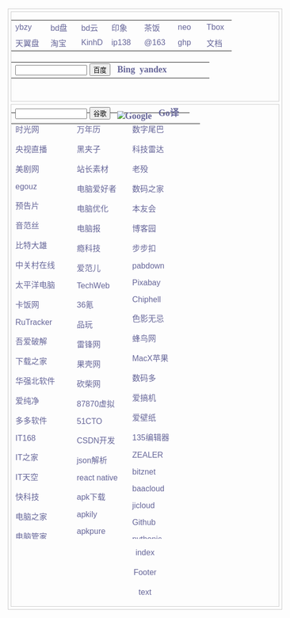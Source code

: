 
<!doctype html>
<html lang="en">
<head>
<meta charset="utf-8">
 
<!-- viewport meta to reset iPhone inital scale -->
<meta name="viewport" content="width=device-width, initial-scale=1.0">
 
<title>ybzy</title>
 
<!-- css3-mediaqueries.js for IE8 or older -->
<!--[if lt IE 9]>
	<script src="http://css3-mediaqueries-js.googlecode.com/svn/trunk/css3-mediaqueries.js"></script>
<![endif]-->
 
<style type="text/css">
 
body {
	font: 1em/150% Arial, Helvetica, sans-serif;
	background-image: url(https://www.cnblogs.com/Skins/coffee/images/bg_body.gif);
}
a {
	color: #669;
	text-decoration: none;
}
a:hover {
	text-decoration: underline;
}
h1 {
	font: bold 36px/100% Arial, Helvetica, sans-serif;
}
 
/************************************************************************************
STRUCTURE
*************************************************************************************/
#pagewrap {
	padding: 5px;
	width: 960px;
	margin: 20px auto;
}
#header {
	height: 180px;
}
#content {
	width: 600px;
	float: left;
}
#sidebar {
	width: 300px;
	float: right;
}
#footer {
	clear: both;
}
 
/************************************************************************************
MEDIA QUERIES
*************************************************************************************/
/* for 980px or less */
@media screen and (max-width: 980px) {
	
	#pagewrap {
		width: 94%;
	}
	#content {
		width: 65%;
	}
	#sidebar {
		width: 30%;
	}
 
}
 
/* for 700px or less */
@media screen and (max-width: 700px) {
 
	#content {
		width: auto;
		float: none;
	}
	#sidebar {
		width: auto;
		float: none;
	}
 
}
 
/* for 480px or less */
@media screen and (max-width: 480px) {
 
	#header {
		height: auto;
	}
	h1 {
		font-size: 24px;
	}
	#sidebar {
		display: none;
	}
 
}
 
/* border & guideline (you can ignore these) */
#content {
	background: #f8f8f8;
}
#sidebar {
	background: #f0efef;
}
#header, #content, #sidebar {
	margin-bottom: 5px;
}
#pagewrap, #header, #content, #sidebar, #footer {
	border: solid 1px #ccc;
}
 
.style16 {font-weight: bold}
</style>
<meta http-equiv="Content-Type" content="text/html; charset=utf-8"></head>
 
<body>
 
<div id="pagewrap">
  <div id="header">
    <table width="363" height="69" border="0" align="center">
          <tr align="left" valign="middle">
            <td><div align="left"><a href="http://ybzy.ys168.com/">ybzy</a></div></td>
            <td height="31"><div class="rest-site-row">
                <div>
                  <div align="left"><span class="rest-site-title style15 style16 style17"> </span> </div>
                </div>
                <div class="sites-group">
                  <div class="sites-list">
                    <div class="each-site">
                      <div align="left"><a href="https://pan.baidu.com">bd盘</a></div>
                    </div>
                  </div>
                </div>
            </div></td>
            <td><div><a href="http://note.baidu.com">bd云</a></div></td>
            <td><div>
                <div align="left"><span class="style17 style15 rest-site-title"><a href="https://app.yinxiang.com/Login.action">印象</a></span> </div>
            </div></td>
            <td><div align="left"><a href="https://guide.qitablog.com/" title=163@>茶饭</a></div></td>
            <td><div align="left"><a href="https://neocities.org/signin" title=163@>neo</a></div></td>
            <td><div align="left"><a href="https://www.tboxn.com" title=Tbox导航-只收录优质在线工具的导航网站>Tbox</a></div></td>
          </tr>
          <tr align="left" valign="middle">
            <td width="55"><div align="left"><a href="https://cloud.189.cn/web/login.html">天翼盘</a></div></td>
            <td width="46" height="31"><div class="rest-site-row">
                <div>
                  <div align="left"><span class="rest-site-title style15 style16 style17"> </span> </div>
                </div>
                <div class="sites-group">
                  <div class="sites-list">
                    <div class="each-site">
                      <div align="left"><a href="https://www.taobao.com">淘宝</a></div>
                    </div>
                  </div>
                </div>
            </div></td>
            <td width="45"><div><a href="https://kinhdown.kinh.cc/?ref=appinn">KinhD</a></div></td>
            <td width="50"><div>
                <div align="left"><span class="style15 rest-site-title"><a href="https://www.ip138.com/">ip138</a></span></div>
            </div></td>
            <td width="52"><div align="left"><a href="https://email.163.com/#from=ntes_product" title=163@>@163</a></div></td>
            <td width="42"><div align="left"><a href="http://googlehelper.net" title=163@>ghp</a></div></td>
            <td width="43"><div align="left"><a href="http://m.wdfxw.net" title=163@>文档</a></div></td>
          </tr>
    </table>
	<form action="http://www.baidu.com/baidu" target="_blank">
		  <table width="390" height="69" border="0" align="center">
            <tr align="left" valign="middle">
              <td width="384"><div align="left"><span style="font-size:18px; font-family:宋体; color:blue; mso-font-kerning:0pt; font-weight: bold;" lang="EN-US" xml:lang="EN-US"><span class="style16"><span style="font-size:18px; font-family:宋体; color:blue; mso-font-kerning:0pt; font-weight: bold;" lang="EN-US" xml:lang="EN-US"><span style="font-size:18px; font-family:宋体; color:blue; mso-font-kerning:0pt; font-weight: bold;" lang="EN-US" xml:lang="EN-US"><span style="font-size:18px; font-family:宋体; color:blue; mso-font-kerning:0pt; font-weight: bold;" lang="EN-US" xml:lang="EN-US"><span style="font-size:18px; font-family:宋体; color:blue; mso-font-kerning:0pt; font-weight: bold;" lang="EN-US" xml:lang="EN-US"><span style="font-size:18px; font-family:宋体; color:blue; mso-font-kerning:0pt; font-weight: bold;" lang="EN-US" xml:lang="EN-US"><span style="font-size:18px; font-family:宋体; color:blue; mso-font-kerning:0pt; font-weight: bold;" lang="EN-US" xml:lang="EN-US"></span></span></span></span></span>
                        <input name="word" size="15" />
                        <span style="font-size:18px; font-family:宋体; color:blue; mso-font-kerning:0pt; font-weight: bold;" lang="EN-US" xml:lang="EN-US"><span style="font-size:18px; font-family:宋体; color:blue; mso-font-kerning:0pt; font-weight: bold;" lang="EN-US" xml:lang="EN-US"><span style="font-size:18px; font-family:宋体; color:blue; mso-font-kerning:0pt; font-weight: bold;" lang="EN-US" xml:lang="EN-US"><span style="font-size:18px; font-family:宋体; color:blue; mso-font-kerning:0pt; font-weight: bold;" lang="EN-US" xml:lang="EN-US"></span></span></span></span></span><span style="font-size:18px; font-family:宋体; color:blue; mso-font-kerning:0pt; font-weight: bold;" lang="EN-US" xml:lang="EN-US">
                        <input name="submit" type="submit" value="百度" />
                        <span style="font-size:18px; font-family:宋体; color:blue; mso-font-kerning:0pt; font-weight: bold;" lang="EN-US" xml:lang="EN-US"><span style="font-size:18px; font-family:宋体; color:blue; mso-font-kerning:0pt; font-weight: bold;" lang="EN-US" xml:lang="EN-US"><span style="font-size:18px; font-family:宋体; color:blue; mso-font-kerning:0pt; font-weight: bold;" lang="EN-US" xml:lang="EN-US"><span style="font-size:18px; font-family:宋体; color:blue; mso-font-kerning:0pt; font-weight: bold;" lang="EN-US" xml:lang="EN-US"><span style="font-size:18px; font-family:宋体; color:blue; mso-font-kerning:0pt; font-weight: bold;" lang="EN-US" xml:lang="EN-US"><span style="font-size:18px; font-family:宋体; color:blue; mso-font-kerning:0pt; font-weight: bold;" lang="EN-US" xml:lang="EN-US"><span style="font-size:18px; font-family:宋体; color:blue; mso-font-kerning:0pt; font-weight: bold;" lang="EN-US" xml:lang="EN-US"><span style="font-size:18px; font-family:宋体; color:blue; mso-font-kerning:0pt; font-weight: bold;" lang="EN-US" xml:lang="EN-US"><span style="font-size:18px; font-family:宋体; color:blue; mso-font-kerning:0pt; font-weight: bold;" lang="EN-US" xml:lang="EN-US"><span style="font-size:18px; font-family:宋体; color:blue; mso-font-kerning:0pt; font-weight: bold;" lang="EN-US" xml:lang="EN-US"><span style="font-size:18px; font-family:宋体; color:blue; mso-font-kerning:0pt; font-weight: bold;" lang="EN-US" xml:lang="EN-US"><span style="font-size:18px; font-family:宋体; color:blue; mso-font-kerning:0pt; font-weight: bold;" lang="EN-US" xml:lang="EN-US"><span style="font-size:18px; font-family:宋体; color:blue; mso-font-kerning:0pt; font-weight: bold;" lang="EN-US" xml:lang="EN-US"><span style="font-size:18px; font-family:宋体; color:blue; mso-font-kerning:0pt; font-weight: bold;" lang="EN-US" xml:lang="EN-US"><span style="font-size:18px; font-family:宋体; color:blue; mso-font-kerning:0pt; font-weight: bold;" lang="EN-US" xml:lang="EN-US"><span style="font-size:18px; font-family:宋体; color:blue; mso-font-kerning:0pt; font-weight: bold;" lang="EN-US" xml:lang="EN-US"><span style="font-size:18px; font-family:宋体; color:blue; mso-font-kerning:0pt; font-weight: bold;" lang="EN-US" xml:lang="EN-US"><span style="font-size:18px; font-family:宋体; color:blue; mso-font-kerning:0pt; font-weight: bold;" lang="EN-US" xml:lang="EN-US"><span style="font-size:18px; font-family:宋体; color:blue; mso-font-kerning:0pt; font-weight: bold;" lang="EN-US" xml:lang="EN-US"><span style="font-size:18px; font-family:宋体; color:blue; mso-font-kerning:0pt; font-weight: bold;" lang="EN-US" xml:lang="EN-US"><span style="font-size:18px; font-family:宋体; color:blue; mso-font-kerning:0pt; font-weight: bold;" lang="EN-US" xml:lang="EN-US"><span style="font-size:18px; font-family:宋体; color:blue; mso-font-kerning:0pt; font-weight: bold;" lang="EN-US" xml:lang="EN-US"><span style="font-size:18px; font-family:宋体; color:blue; mso-font-kerning:0pt; font-weight: bold;" lang="EN-US" xml:lang="EN-US"><span style="font-size:18px; font-family:宋体; color:blue; mso-font-kerning:0pt; font-weight: bold;" lang="EN-US" xml:lang="EN-US"><span style="font-size:18px; font-family:宋体; color:blue; mso-font-kerning:0pt; font-weight: bold;" lang="EN-US" xml:lang="EN-US"><span style="font-size:18px; font-family:宋体; color:blue; mso-font-kerning:0pt; font-weight: bold;" lang="EN-US" xml:lang="EN-US"><span style="font-size:18px; font-family:宋体; color:blue; mso-font-kerning:0pt; font-weight: bold;" lang="EN-US" xml:lang="EN-US"><span style="font-size:18px; font-family:宋体; color:blue; mso-font-kerning:0pt; font-weight: bold;" lang="EN-US" xml:lang="EN-US"><span style="font-size:18px; font-family:宋体; color:blue; mso-font-kerning:0pt; font-weight: bold;" lang="EN-US" xml:lang="EN-US"><span style="font-size:18px; font-family:宋体; color:blue; mso-font-kerning:0pt; font-weight: bold;" lang="EN-US" xml:lang="EN-US"><span style="font-size:18px; font-family:宋体; color:blue; mso-font-kerning:0pt; font-weight: bold;" lang="EN-US" xml:lang="EN-US"><span style="font-size:18px; font-family:宋体; color:blue; mso-font-kerning:0pt; font-weight: bold;" lang="EN-US" xml:lang="EN-US"><span style="font-size:18px; font-family:宋体; color:blue; mso-font-kerning:0pt; font-weight: bold;" lang="EN-US" xml:lang="EN-US"><span style="font-size:18px; font-family:宋体; color:blue; mso-font-kerning:0pt; font-weight: bold;" lang="EN-US" xml:lang="EN-US"><span style="font-size:18px; font-family:宋体; color:blue; mso-font-kerning:0pt; font-weight: bold;" lang="EN-US" xml:lang="EN-US">&nbsp;</span></span></span></span></span></span></span></span></span></span></span></span></span></span></span></span></span></span></span></span></span></span></span></span></span></span></span></span></span></span></span></span></span></span></span> </span><span style="font-size:18px; font-family:宋体; color:blue; mso-font-kerning:0pt; font-weight: bold;" lang="EN-US" xml:lang="EN-US"><span style="font-size:18px; font-family:宋体; color:blue; mso-font-kerning:0pt; font-weight: bold;" lang="EN-US" xml:lang="EN-US"><span style="font-size:18px; font-family:宋体; color:blue; mso-font-kerning:0pt; font-weight: bold;" lang="EN-US" xml:lang="EN-US"><span style="font-size:18px; font-family:宋体; color:blue; mso-font-kerning:0pt; font-weight: bold;" lang="EN-US" xml:lang="EN-US"><span style="font-size:18px; font-family:宋体; color:blue; mso-font-kerning:0pt; font-weight: bold;" lang="EN-US" xml:lang="EN-US"><span style="font-size:18px; font-family:宋体; color:blue; mso-font-kerning:0pt; font-weight: bold;" lang="EN-US" xml:lang="EN-US"><span style="font-size:18px; font-family:宋体; color:blue; mso-font-kerning:0pt; font-weight: bold;" lang="EN-US" xml:lang="EN-US"><span style="font-size:18px; font-family:宋体; color:blue; mso-font-kerning:0pt; font-weight: bold;" lang="EN-US" xml:lang="EN-US"><span style="font-size:18px; font-family:宋体; color:blue; mso-font-kerning:0pt; font-weight: bold;" lang="EN-US" xml:lang="EN-US"><span style="font-size:18px; font-family:宋体; color:blue; mso-font-kerning:0pt; font-weight: bold;" lang="EN-US" xml:lang="EN-US"><span style="font-size:18px; font-family:宋体; color:blue; mso-font-kerning:0pt; font-weight: bold;" lang="EN-US" xml:lang="EN-US"><span style="font-size:18px; font-family:宋体; color:blue; mso-font-kerning:0pt; font-weight: bold;" lang="EN-US" xml:lang="EN-US"><span style="font-size:18px; font-family:宋体; color:blue; mso-font-kerning:0pt; font-weight: bold;" lang="EN-US" xml:lang="EN-US"><span style="font-size:18px; font-family:宋体; color:blue; mso-font-kerning:0pt; font-weight: bold;" lang="EN-US" xml:lang="EN-US"><span style="font-size:18px; font-family:宋体; color:blue; mso-font-kerning:0pt; font-weight: bold;" lang="EN-US" xml:lang="EN-US"><span style="font-size:18px; font-family:宋体; color:blue; mso-font-kerning:0pt; font-weight: bold;" lang="EN-US" xml:lang="EN-US"><span style="font-size:18px; font-family:宋体; color:blue; mso-font-kerning:0pt; font-weight: bold;" lang="EN-US" xml:lang="EN-US"><span style="font-size:18px; font-family:宋体; color:blue; mso-font-kerning:0pt; font-weight: bold;" lang="EN-US" xml:lang="EN-US"><span style="font-size:18px; font-family:宋体; color:blue; mso-font-kerning:0pt; font-weight: bold;" lang="EN-US" xml:lang="EN-US"></span></span></span></span></span></span></span></span></span></span></span></span></span></span></span></span></span></span></span></span></span><span style="font-size:18px; font-family:宋体; color:blue; mso-font-kerning:0pt; font-weight: bold;" lang="EN-US" xml:lang="EN-US"><o:p><span style="font-size:18px; font-family:宋体; color:blue; mso-font-kerning:0pt; font-weight: bold;" lang="EN-US" xml:lang="EN-US"><span class="style16"><span style="font-size:18px; font-family:宋体; color:blue; mso-font-kerning:0pt; font-weight: bold;" lang="EN-US" xml:lang="EN-US"><span style="font-size:18px; font-family:宋体; color:blue; mso-font-kerning:0pt; font-weight: bold;" lang="EN-US" xml:lang="EN-US"><span style="font-size:18px; font-family:宋体; color:blue; mso-font-kerning:0pt; font-weight: bold;" lang="EN-US" xml:lang="EN-US"><span style="font-size:18px; font-family:宋体; color:blue; mso-font-kerning:0pt; font-weight: bold;" lang="EN-US" xml:lang="EN-US"><span style="font-size:18px; font-family:宋体; color:blue; mso-font-kerning:0pt; font-weight: bold;" lang="EN-US" xml:lang="EN-US"><span style="font-size:18px; font-family:宋体; color:blue; mso-font-kerning:0pt; font-weight: bold;" lang="EN-US" xml:lang="EN-US"><span style="font-size:18px; font-family:宋体; color:blue; mso-font-kerning:0pt; font-weight: bold;" lang="EN-US" xml:lang="EN-US"><span style="font-size:18px; font-family:宋体; color:blue; mso-font-kerning:0pt; font-weight: bold;" lang="EN-US" xml:lang="EN-US"><span style="font-size:18px; font-family:宋体; color:blue; mso-font-kerning:0pt; font-weight: bold;" lang="EN-US" xml:lang="EN-US"><span style="font-size:18px; font-family:宋体; color:blue; mso-font-kerning:0pt; font-weight: bold;" lang="EN-US" xml:lang="EN-US"><span style="font-size:18px; font-family:宋体; color:blue; mso-font-kerning:0pt; font-weight: bold;" lang="EN-US" xml:lang="EN-US"><span style="font-size:18px; font-family:宋体; color:blue; mso-font-kerning:0pt; font-weight: bold;" lang="EN-US" xml:lang="EN-US"><a href="https://cn.bing.com/?ensearch=1&amp;FORM=BEHPTB">Bing</a><span style="font-size:18px; font-family:宋体; color:blue; mso-font-kerning:0pt; font-weight: bold;" lang="EN-US" xml:lang="EN-US"><span style="font-size:18px; font-family:宋体; color:blue; mso-font-kerning:0pt; font-weight: bold;" lang="EN-US" xml:lang="EN-US"><span style="font-size:18px; font-family:宋体; color:blue; mso-font-kerning:0pt; font-weight: bold;" lang="EN-US" xml:lang="EN-US"><span style="font-size:18px; font-family:宋体; color:blue; mso-font-kerning:0pt; font-weight: bold;" lang="EN-US" xml:lang="EN-US"><span style="font-size:18px; font-family:宋体; color:blue; mso-font-kerning:0pt; font-weight: bold;" lang="EN-US" xml:lang="EN-US"><span style="font-size:18px; font-family:宋体; color:blue; mso-font-kerning:0pt; font-weight: bold;" lang="EN-US" xml:lang="EN-US"><span style="font-size:18px; font-family:宋体; color:blue; mso-font-kerning:0pt; font-weight: bold;" lang="EN-US" xml:lang="EN-US"><span style="font-size:18px; font-family:宋体; color:blue; mso-font-kerning:0pt; font-weight: bold;" lang="EN-US" xml:lang="EN-US"><span style="font-size:18px; font-family:宋体; color:blue; mso-font-kerning:0pt; font-weight: bold;" lang="EN-US" xml:lang="EN-US"><span style="font-size:18px; font-family:宋体; color:blue; mso-font-kerning:0pt; font-weight: bold;" lang="EN-US" xml:lang="EN-US"><span style="font-size:18px; font-family:宋体; color:blue; mso-font-kerning:0pt; font-weight: bold;" lang="EN-US" xml:lang="EN-US"><span style="font-size:18px; font-family:宋体; color:blue; mso-font-kerning:0pt; font-weight: bold;" lang="EN-US" xml:lang="EN-US"><span style="font-size:18px; font-family:宋体; color:blue; mso-font-kerning:0pt; font-weight: bold;" lang="EN-US" xml:lang="EN-US"><span style="font-size:18px; font-family:宋体; color:blue; mso-font-kerning:0pt; font-weight: bold;" lang="EN-US" xml:lang="EN-US"><span style="font-size:18px; font-family:宋体; color:blue; mso-font-kerning:0pt; font-weight: bold;" lang="EN-US" xml:lang="EN-US"><span style="font-size:18px; font-family:宋体; color:blue; mso-font-kerning:0pt; font-weight: bold;" lang="EN-US" xml:lang="EN-US"><span style="font-size:18px; font-family:宋体; color:blue; mso-font-kerning:0pt; font-weight: bold;" lang="EN-US" xml:lang="EN-US"><span style="font-size:18px; font-family:宋体; color:blue; mso-font-kerning:0pt; font-weight: bold;" lang="EN-US" xml:lang="EN-US"><span style="font-size:18px; font-family:宋体; color:blue; mso-font-kerning:0pt; font-weight: bold;" lang="EN-US" xml:lang="EN-US"><span style="font-size:18px; font-family:宋体; color:blue; mso-font-kerning:0pt; font-weight: bold;" lang="EN-US" xml:lang="EN-US"><span style="font-size:18px; font-family:宋体; color:blue; mso-font-kerning:0pt; font-weight: bold;" lang="EN-US" xml:lang="EN-US"><span style="font-size:18px; font-family:宋体; color:blue; mso-font-kerning:0pt; font-weight: bold;" lang="EN-US" xml:lang="EN-US"><span style="font-size:18px; font-family:宋体; color:blue; mso-font-kerning:0pt; font-weight: bold;" lang="EN-US" xml:lang="EN-US"><span style="font-size:18px; font-family:宋体; color:blue; mso-font-kerning:0pt; font-weight: bold;" lang="EN-US" xml:lang="EN-US"><span style="font-size:18px; font-family:宋体; color:blue; mso-font-kerning:0pt; font-weight: bold;" lang="EN-US" xml:lang="EN-US"><span style="font-size:18px; font-family:宋体; color:blue; mso-font-kerning:0pt; font-weight: bold;" lang="EN-US" xml:lang="EN-US"><span style="font-size:18px; font-family:宋体; color:blue; mso-font-kerning:0pt; font-weight: bold;" lang="EN-US" xml:lang="EN-US"><span style="font-size:18px; font-family:宋体; color:blue; mso-font-kerning:0pt; font-weight: bold;" lang="EN-US" xml:lang="EN-US"><span style="font-size:18px; font-family:宋体; color:blue; mso-font-kerning:0pt; font-weight: bold;" lang="EN-US" xml:lang="EN-US"><span style="font-size:18px; font-family:宋体; color:blue; mso-font-kerning:0pt; font-weight: bold;" lang="EN-US" xml:lang="EN-US"><span style="font-size:18px; font-family:宋体; color:blue; mso-font-kerning:0pt; font-weight: bold;" lang="EN-US" xml:lang="EN-US"><span style="font-size:18px; font-family:宋体; color:blue; mso-font-kerning:0pt; font-weight: bold;" lang="EN-US" xml:lang="EN-US"><span style="font-size:18px; font-family:宋体; color:blue; mso-font-kerning:0pt; font-weight: bold;" lang="EN-US" xml:lang="EN-US"><span style="font-size:18px; font-family:宋体; color:blue; mso-font-kerning:0pt; font-weight: bold;" lang="EN-US" xml:lang="EN-US"><span style="font-size:18px; font-family:宋体; color:blue; mso-font-kerning:0pt; font-weight: bold;" lang="EN-US" xml:lang="EN-US">&nbsp;</span></span></span></span></span></span></span></span></span></span></span></span></span></span>&nbsp;<span style="font-size:18px; font-family:宋体; color:blue; mso-font-kerning:0pt; font-weight: bold;" lang="EN-US" xml:lang="EN-US"><span style="font-size:18px; font-family:宋体; color:blue; mso-font-kerning:0pt; font-weight: bold;" lang="EN-US" xml:lang="EN-US"><span style="font-size:18px; font-family:宋体; color:blue; mso-font-kerning:0pt; font-weight: bold;" lang="EN-US" xml:lang="EN-US"><span style="font-size:18px; font-family:宋体; color:blue; mso-font-kerning:0pt; font-weight: bold;" lang="EN-US" xml:lang="EN-US"><span style="font-size:18px; font-family:宋体; color:blue; mso-font-kerning:0pt; font-weight: bold;" lang="EN-US" xml:lang="EN-US"><span style="font-size:18px; font-family:宋体; color:blue; mso-font-kerning:0pt; font-weight: bold;" lang="EN-US" xml:lang="EN-US"><a href="https://yandex.com">yandex</a></span></span></span></span></span></span></span></span></span></span></span></span></span></span></span></span></span></span></span></span></span></span></span></span></span></span></span></span></span></span></span></span></span></span></span></span></span></span></span></span></span></o:p></span></div></td>
            </tr>
          </table>
    </form>
<form method="get" action="http://www.google.com/custom" target="_top"><div align="center">
  <table width="390" align="center">
          <tr>
            <td width="365" height="32" align="left" valign="top" nowrap="nowrap"> <a href="http://www.google.com/"> </a> <span style="font-size:18px; font-family:宋体; color:blue; mso-font-kerning:0pt; font-weight: bold;" lang="EN-US" xml:lang="EN-US"><span class="style16"><span style="font-size:18px; font-family:宋体; color:blue; mso-font-kerning:0pt; font-weight: bold;" lang="EN-US" xml:lang="EN-US"><span style="font-size:18px; font-family:宋体; color:blue; mso-font-kerning:0pt; font-weight: bold;" lang="EN-US" xml:lang="EN-US"><span style="font-size:18px; font-family:宋体; color:blue; mso-font-kerning:0pt; font-weight: bold;" lang="EN-US" xml:lang="EN-US"><span style="font-size:18px; font-family:宋体; color:blue; mso-font-kerning:0pt; font-weight: bold;" lang="EN-US" xml:lang="EN-US"><span style="font-size:18px; font-family:宋体; color:blue; mso-font-kerning:0pt; font-weight: bold;" lang="EN-US" xml:lang="EN-US"></span></span></span></span></span></span></span>
                <input type="text" name="q" size="15" maxlength="255" value="" />
                <input type="submit" name="sa" value="谷歌" />
            <span style="font-size:18px; font-family:宋体; color:blue; mso-font-kerning:0pt; font-weight: bold;" lang="EN-US" xml:lang="EN-US"><span style="font-size:18px; font-family:宋体; color:blue; mso-font-kerning:0pt; font-weight: bold;" lang="EN-US" xml:lang="EN-US"><span class="style16"><span style="font-size:18px; font-family:宋体; color:blue; mso-font-kerning:0pt; font-weight: bold;" lang="EN-US" xml:lang="EN-US"><span style="font-size:18px; font-family:宋体; color:blue; mso-font-kerning:0pt; font-weight: bold;" lang="EN-US" xml:lang="EN-US"><span style="font-size:18px; font-family:宋体; color:blue; mso-font-kerning:0pt; font-weight: bold;" lang="EN-US" xml:lang="EN-US"><span style="font-size:18px; font-family:宋体; color:blue; mso-font-kerning:0pt; font-weight: bold;" lang="EN-US" xml:lang="EN-US"><span style="font-size:18px; font-family:宋体; color:blue; mso-font-kerning:0pt; font-weight: bold;" lang="EN-US" xml:lang="EN-US"><span style="font-size:18px; font-family:宋体; color:blue; mso-font-kerning:0pt; font-weight: bold;" lang="EN-US" xml:lang="EN-US"><span style="font-size:18px; font-family:宋体; color:blue; mso-font-kerning:0pt; font-weight: bold;" lang="EN-US" xml:lang="EN-US"><span style="font-size:18px; font-family:宋体; color:blue; mso-font-kerning:0pt; font-weight: bold;" lang="EN-US" xml:lang="EN-US"><span style="font-size:18px; font-family:宋体; color:blue; mso-font-kerning:0pt; font-weight: bold;" lang="EN-US" xml:lang="EN-US"><span style="font-size:18px; font-family:宋体; color:blue; mso-font-kerning:0pt; font-weight: bold;" lang="EN-US" xml:lang="EN-US"><span style="font-size:18px; font-family:宋体; color:blue; mso-font-kerning:0pt; font-weight: bold;" lang="EN-US" xml:lang="EN-US"><span style="font-size:18px; font-family:宋体; color:blue; mso-font-kerning:0pt; font-weight: bold;" lang="EN-US" xml:lang="EN-US"><span style="font-size:18px; font-family:宋体; color:blue; mso-font-kerning:0pt; font-weight: bold;" lang="EN-US" xml:lang="EN-US"><span style="font-size:18px; font-family:宋体; color:blue; mso-font-kerning:0pt; font-weight: bold;" lang="EN-US" xml:lang="EN-US"><span style="font-size:18px; font-family:宋体; color:blue; mso-font-kerning:0pt; font-weight: bold;" lang="EN-US" xml:lang="EN-US"><span style="font-size:18px; font-family:宋体; color:blue; mso-font-kerning:0pt; font-weight: bold;" lang="EN-US" xml:lang="EN-US"><span style="font-size:18px; font-family:宋体; color:blue; mso-font-kerning:0pt; font-weight: bold;" lang="EN-US" xml:lang="EN-US"><span style="font-size:18px; font-family:宋体; color:blue; mso-font-kerning:0pt; font-weight: bold;" lang="EN-US" xml:lang="EN-US"><span style="font-size:18px; font-family:宋体; color:blue; mso-font-kerning:0pt; font-weight: bold;" lang="EN-US" xml:lang="EN-US"><span style="font-size:18px; font-family:宋体; color:blue; mso-font-kerning:0pt; font-weight: bold;" lang="EN-US" xml:lang="EN-US"><span style="font-size:18px; font-family:宋体; color:blue; mso-font-kerning:0pt; font-weight: bold;" lang="EN-US" xml:lang="EN-US"><span style="font-size:18px; font-family:宋体; color:blue; mso-font-kerning:0pt; font-weight: bold;" lang="EN-US" xml:lang="EN-US"><span style="font-size:18px; font-family:宋体; color:blue; mso-font-kerning:0pt; font-weight: bold;" lang="EN-US" xml:lang="EN-US"><span style="font-size:18px; font-family:宋体; color:blue; mso-font-kerning:0pt; font-weight: bold;" lang="EN-US" xml:lang="EN-US"><span style="font-size:18px; font-family:宋体; color:blue; mso-font-kerning:0pt; font-weight: bold;" lang="EN-US" xml:lang="EN-US"><span style="font-size:18px; font-family:宋体; color:blue; mso-font-kerning:0pt; font-weight: bold;" lang="EN-US" xml:lang="EN-US"><span style="font-size:18px; font-family:宋体; color:blue; mso-font-kerning:0pt; font-weight: bold;" lang="EN-US" xml:lang="EN-US"><span style="font-size:18px; font-family:宋体; color:blue; mso-font-kerning:0pt; font-weight: bold;" lang="EN-US" xml:lang="EN-US"><span style="font-size:18px; font-family:宋体; color:blue; mso-font-kerning:0pt; font-weight: bold;" lang="EN-US" xml:lang="EN-US"><span style="font-size:18px; font-family:宋体; color:blue; mso-font-kerning:0pt; font-weight: bold;" lang="EN-US" xml:lang="EN-US"><span style="font-size:18px; font-family:宋体; color:blue; mso-font-kerning:0pt; font-weight: bold;" lang="EN-US" xml:lang="EN-US"><span style="font-size:18px; font-family:宋体; color:blue; mso-font-kerning:0pt; font-weight: bold;" lang="EN-US" xml:lang="EN-US"><span style="font-size:18px; font-family:宋体; color:blue; mso-font-kerning:0pt; font-weight: bold;" lang="EN-US" xml:lang="EN-US">&nbsp;</span></span></span></span></span></span></span></span></span></span></span></span></span></span></span></span></span></span></span></span></span></span></span></span></span></span></span></span></span></span></span></span></span></span></span></span>            <span style="font-size:18px; font-family:宋体; color:blue; mso-font-kerning:0pt; font-weight: bold;" lang="EN-US" xml:lang="EN-US"><span class="style16"><span style="font-size:18px; font-family:宋体; color:blue; mso-font-kerning:0pt; font-weight: bold;" lang="EN-US" xml:lang="EN-US"><span style="font-size:18px; font-family:宋体; color:blue; mso-font-kerning:0pt; font-weight: bold;" lang="EN-US" xml:lang="EN-US"><span style="font-size:18px; font-family:宋体; color:blue; mso-font-kerning:0pt; font-weight: bold;" lang="EN-US" xml:lang="EN-US"><span style="font-size:18px; font-family:宋体; color:blue; mso-font-kerning:0pt; font-weight: bold;" lang="EN-US" xml:lang="EN-US"><span style="font-size:18px; font-family:宋体; color:blue; mso-font-kerning:0pt; font-weight: bold;" lang="EN-US" xml:lang="EN-US"><span style="font-size:18px; font-family:宋体; color:blue; mso-font-kerning:0pt; font-weight: bold;" lang="EN-US" xml:lang="EN-US"><span style="font-size:18px; font-family:宋体; color:blue; mso-font-kerning:0pt; font-weight: bold;" lang="EN-US" xml:lang="EN-US"><span style="font-size:18px; font-family:宋体; color:blue; mso-font-kerning:0pt; font-weight: bold;" lang="EN-US" xml:lang="EN-US"><span style="font-size:18px; font-family:宋体; color:blue; mso-font-kerning:0pt; font-weight: bold;" lang="EN-US" xml:lang="EN-US"><span style="font-size:18px; font-family:宋体; color:blue; mso-font-kerning:0pt; font-weight: bold;" lang="EN-US" xml:lang="EN-US"><span style="font-size:18px; font-family:宋体; color:blue; mso-font-kerning:0pt; font-weight: bold;" lang="EN-US" xml:lang="EN-US"><span style="font-size:18px; font-family:宋体; color:blue; mso-font-kerning:0pt; font-weight: bold;" lang="EN-US" xml:lang="EN-US"><span style="font-size:18px; font-family:宋体; color:blue; mso-font-kerning:0pt; font-weight: bold;" lang="EN-US" xml:lang="EN-US"><span style="font-size:18px; font-family:宋体; color:blue; mso-font-kerning:0pt; font-weight: bold;" lang="EN-US" xml:lang="EN-US"><span style="font-size:18px; font-family:宋体; color:blue; mso-font-kerning:0pt; font-weight: bold;" lang="EN-US" xml:lang="EN-US"><span style="font-size:18px; font-family:宋体; color:blue; mso-font-kerning:0pt; font-weight: bold;" lang="EN-US" xml:lang="EN-US"><span style="font-size:18px; font-family:宋体; color:blue; mso-font-kerning:0pt; font-weight: bold;" lang="EN-US" xml:lang="EN-US"><span style="font-size:18px; font-family:宋体; color:blue; mso-font-kerning:0pt; font-weight: bold;" lang="EN-US" xml:lang="EN-US"><span style="font-size:18px; font-family:宋体; color:blue; mso-font-kerning:0pt; font-weight: bold;" lang="EN-US" xml:lang="EN-US"></span></span></span></span></span></span></span></span></span></span></span></span></span></span></span></span></span></span></span></span></span> <span style="font-size:18px; font-family:宋体; color:blue; mso-font-kerning:0pt; font-weight: bold;" lang="EN-US" xml:lang="EN-US"><span class="style16"><span style="font-size:18px; font-family:宋体; color:blue; mso-font-kerning:0pt; font-weight: bold;" lang="EN-US" xml:lang="EN-US"><span style="font-size:18px; font-family:宋体; color:blue; mso-font-kerning:0pt; font-weight: bold;" lang="EN-US" xml:lang="EN-US"><span style="font-size:18px; font-family:宋体; color:blue; mso-font-kerning:0pt; font-weight: bold;" lang="EN-US" xml:lang="EN-US"><span style="font-size:18px; font-family:宋体; color:blue; mso-font-kerning:0pt; font-weight: bold;" lang="EN-US" xml:lang="EN-US"><span style="font-size:18px; font-family:宋体; color:blue; mso-font-kerning:0pt; font-weight: bold;" lang="EN-US" xml:lang="EN-US"><span style="font-size:18px; font-family:宋体; color:blue; mso-font-kerning:0pt; font-weight: bold;" lang="EN-US" xml:lang="EN-US"></span></span></span></span></span></span></span></span> <span style="font-size:18px; font-family:宋体; color:blue; mso-font-kerning:0pt; font-weight: bold;" lang="EN-US" xml:lang="EN-US"><span class="style16"><span style="font-size:18px; font-family:宋体; color:blue; mso-font-kerning:0pt; font-weight: bold;" lang="EN-US" xml:lang="EN-US"><span style="font-size:18px; font-family:宋体; color:blue; mso-font-kerning:0pt; font-weight: bold;" lang="EN-US" xml:lang="EN-US"><span style="font-size:18px; font-family:宋体; color:blue; mso-font-kerning:0pt; font-weight: bold;" lang="EN-US" xml:lang="EN-US"><span style="font-size:18px; font-family:宋体; color:blue; mso-font-kerning:0pt; font-weight: bold;" lang="EN-US" xml:lang="EN-US"><span style="font-size:18px; font-family:宋体; color:blue; mso-font-kerning:0pt; font-weight: bold;" lang="EN-US" xml:lang="EN-US"><a href="http://www.google.com/"><img src="http://www.google.com/logos/Logo_25wht.gif" border="0" alt="Google" align="middle" /></a></span></span></span></span></span></span></span> <span style="font-size:18px; font-family:宋体; color:blue; mso-font-kerning:0pt; font-weight: bold;" lang="EN-US" xml:lang="EN-US"><span style="font-size:18px; font-family:宋体; color:blue; mso-font-kerning:0pt; font-weight: bold;" lang="EN-US" xml:lang="EN-US"><span class="style16"><span style="font-size:18px; font-family:宋体; color:blue; mso-font-kerning:0pt; font-weight: bold;" lang="EN-US" xml:lang="EN-US"><span style="font-size:18px; font-family:宋体; color:blue; mso-font-kerning:0pt; font-weight: bold;" lang="EN-US" xml:lang="EN-US"><span style="font-size:18px; font-family:宋体; color:blue; mso-font-kerning:0pt; font-weight: bold;" lang="EN-US" xml:lang="EN-US"><span style="font-size:18px; font-family:宋体; color:blue; mso-font-kerning:0pt; font-weight: bold;" lang="EN-US" xml:lang="EN-US"><span style="font-size:18px; font-family:宋体; color:blue; mso-font-kerning:0pt; font-weight: bold;" lang="EN-US" xml:lang="EN-US"><span style="font-size:18px; font-family:宋体; color:blue; mso-font-kerning:0pt; font-weight: bold;" lang="EN-US" xml:lang="EN-US"><span style="font-size:18px; font-family:宋体; color:blue; mso-font-kerning:0pt; font-weight: bold;" lang="EN-US" xml:lang="EN-US"><span style="font-size:18px; font-family:宋体; color:blue; mso-font-kerning:0pt; font-weight: bold;" lang="EN-US" xml:lang="EN-US"><span style="font-size:18px; font-family:宋体; color:blue; mso-font-kerning:0pt; font-weight: bold;" lang="EN-US" xml:lang="EN-US"><span style="font-size:18px; font-family:宋体; color:blue; mso-font-kerning:0pt; font-weight: bold;" lang="EN-US" xml:lang="EN-US"><span style="font-size:18px; font-family:宋体; color:blue; mso-font-kerning:0pt; font-weight: bold;" lang="EN-US" xml:lang="EN-US"><span style="font-size:18px; font-family:宋体; color:blue; mso-font-kerning:0pt; font-weight: bold;" lang="EN-US" xml:lang="EN-US"><span style="font-size:18px; font-family:宋体; color:blue; mso-font-kerning:0pt; font-weight: bold;" lang="EN-US" xml:lang="EN-US"><span style="font-size:18px; font-family:宋体; color:blue; mso-font-kerning:0pt; font-weight: bold;" lang="EN-US" xml:lang="EN-US"><span style="font-size:18px; font-family:宋体; color:blue; mso-font-kerning:0pt; font-weight: bold;" lang="EN-US" xml:lang="EN-US"><span style="font-size:18px; font-family:宋体; color:blue; mso-font-kerning:0pt; font-weight: bold;" lang="EN-US" xml:lang="EN-US"><span style="font-size:18px; font-family:宋体; color:blue; mso-font-kerning:0pt; font-weight: bold;" lang="EN-US" xml:lang="EN-US"><span style="font-size:18px; font-family:宋体; color:blue; mso-font-kerning:0pt; font-weight: bold;" lang="EN-US" xml:lang="EN-US"><span style="font-size:18px; font-family:宋体; color:blue; mso-font-kerning:0pt; font-weight: bold;" lang="EN-US" xml:lang="EN-US"><span style="font-size:18px; font-family:宋体; color:blue; mso-font-kerning:0pt; font-weight: bold;" lang="EN-US" xml:lang="EN-US"><span style="font-size:18px; font-family:宋体; color:blue; mso-font-kerning:0pt; font-weight: bold;" lang="EN-US" xml:lang="EN-US"><span style="font-size:18px; font-family:宋体; color:blue; mso-font-kerning:0pt; font-weight: bold;" lang="EN-US" xml:lang="EN-US"><span style="font-size:18px; font-family:宋体; color:blue; mso-font-kerning:0pt; font-weight: bold;" lang="EN-US" xml:lang="EN-US"><span style="font-size:18px; font-family:宋体; color:blue; mso-font-kerning:0pt; font-weight: bold;" lang="EN-US" xml:lang="EN-US"><span style="font-size:18px; font-family:宋体; color:blue; mso-font-kerning:0pt; font-weight: bold;" lang="EN-US" xml:lang="EN-US"><span style="font-size:18px; font-family:宋体; color:blue; mso-font-kerning:0pt; font-weight: bold;" lang="EN-US" xml:lang="EN-US"><span style="font-size:18px; font-family:宋体; color:blue; mso-font-kerning:0pt; font-weight: bold;" lang="EN-US" xml:lang="EN-US"><span style="font-size:18px; font-family:宋体; color:blue; mso-font-kerning:0pt; font-weight: bold;" lang="EN-US" xml:lang="EN-US"><span style="font-size:18px; font-family:宋体; color:blue; mso-font-kerning:0pt; font-weight: bold;" lang="EN-US" xml:lang="EN-US"><span style="font-size:18px; font-family:宋体; color:blue; mso-font-kerning:0pt; font-weight: bold;" lang="EN-US" xml:lang="EN-US"><span style="font-size:18px; font-family:宋体; color:blue; mso-font-kerning:0pt; font-weight: bold;" lang="EN-US" xml:lang="EN-US"><span style="font-size:18px; font-family:宋体; color:blue; mso-font-kerning:0pt; font-weight: bold;" lang="EN-US" xml:lang="EN-US"><span style="font-size:18px; font-family:宋体; color:blue; mso-font-kerning:0pt; font-weight: bold;" lang="EN-US" xml:lang="EN-US"><span style="font-size:18px; font-family:宋体; color:blue; mso-font-kerning:0pt; font-weight: bold;" lang="EN-US" xml:lang="EN-US"><span style="font-size:18px; font-family:宋体; color:blue; mso-font-kerning:0pt; font-weight: bold;" lang="EN-US" xml:lang="EN-US"><span style="font-size:18px; font-family:宋体; color:blue; mso-font-kerning:0pt; font-weight: bold;" lang="EN-US" xml:lang="EN-US"><span style="font-size:18px; font-family:宋体; color:blue; mso-font-kerning:0pt; font-weight: bold;" lang="EN-US" xml:lang="EN-US"><span style="font-size:18px; font-family:宋体; color:blue; mso-font-kerning:0pt; font-weight: bold;" lang="EN-US" xml:lang="EN-US"><span style="font-size:18px; font-family:宋体; color:blue; mso-font-kerning:0pt; font-weight: bold;" lang="EN-US" xml:lang="EN-US"><span style="font-size:18px; font-family:宋体; color:blue; mso-font-kerning:0pt; font-weight: bold;" lang="EN-US" xml:lang="EN-US"><span style="font-size:18px; font-family:宋体; color:blue; mso-font-kerning:0pt; font-weight: bold;" lang="EN-US" xml:lang="EN-US"><span style="font-size:18px; font-family:宋体; color:blue; mso-font-kerning:0pt; font-weight: bold;" lang="EN-US" xml:lang="EN-US"><span style="font-size:18px; font-family:宋体; color:blue; mso-font-kerning:0pt; font-weight: bold;" lang="EN-US" xml:lang="EN-US"><span style="font-size:18px; font-family:宋体; color:blue; mso-font-kerning:0pt; font-weight: bold;" lang="EN-US" xml:lang="EN-US"><span style="font-size:18px; font-family:宋体; color:blue; mso-font-kerning:0pt; font-weight: bold;" lang="EN-US" xml:lang="EN-US"><span style="font-size:18px; font-family:宋体; color:blue; mso-font-kerning:0pt; font-weight: bold;" lang="EN-US" xml:lang="EN-US"><span style="font-size:18px; font-family:宋体; color:blue; mso-font-kerning:0pt; font-weight: bold;" lang="EN-US" xml:lang="EN-US">&nbsp;</span></span></span></span></span></span></span></span></span></span></span></span></span></span>&nbsp;<span style="font-size:18px; font-family:宋体; color:blue; mso-font-kerning:0pt; font-weight: bold;" lang="EN-US" xml:lang="EN-US"><span style="font-size:18px; font-family:宋体; color:blue; mso-font-kerning:0pt; font-weight: bold;" lang="EN-US" xml:lang="EN-US"><span style="font-size:18px; font-family:宋体; color:blue; mso-font-kerning:0pt; font-weight: bold;" lang="EN-US" xml:lang="EN-US"><span style="font-size:18px; font-family:宋体; color:blue; mso-font-kerning:0pt; font-weight: bold;" lang="EN-US" xml:lang="EN-US"><span style="font-size:18px; font-family:宋体; color:blue; mso-font-kerning:0pt; font-weight: bold;" lang="EN-US" xml:lang="EN-US"><span style="font-size:18px; font-family:宋体; color:blue; mso-font-kerning:0pt; font-weight: bold;" lang="EN-US" xml:lang="EN-US"><span style="font-size:18px; font-family:宋体; color:blue; mso-font-kerning:0pt; font-weight: bold;" lang="EN-US" xml:lang="EN-US"><span style="font-size:18px; font-family:宋体; color:blue; mso-font-kerning:0pt; font-weight: bold;" lang="EN-US" xml:lang="EN-US"><span style="font-size:18px; font-family:宋体; color:blue; mso-font-kerning:0pt; font-weight: bold;" lang="EN-US" xml:lang="EN-US"><span style="font-size:18px; font-family:宋体; color:blue; mso-font-kerning:0pt; font-weight: bold;" lang="EN-US" xml:lang="EN-US"><span style="font-size:18px; font-family:宋体; color:blue; mso-font-kerning:0pt; font-weight: bold;" lang="EN-US" xml:lang="EN-US"><span style="font-size:18px; font-family:宋体; color:blue; mso-font-kerning:0pt; font-weight: bold;" lang="EN-US" xml:lang="EN-US"><span style="font-size:18px; font-family:宋体; color:blue; mso-font-kerning:0pt; font-weight: bold;" lang="EN-US" xml:lang="EN-US"><span style="font-size:18px; font-family:宋体; color:blue; mso-font-kerning:0pt; font-weight: bold;" lang="EN-US" xml:lang="EN-US"><span style="font-size:18px; font-family:宋体; color:blue; mso-font-kerning:0pt; font-weight: bold;" lang="EN-US" xml:lang="EN-US"><span style="font-size:18px; font-family:宋体; color:blue; mso-font-kerning:0pt; font-weight: bold;" lang="EN-US" xml:lang="EN-US"><span style="font-size:18px; font-family:宋体; color:blue; mso-font-kerning:0pt; font-weight: bold;" lang="EN-US" xml:lang="EN-US"><span style="font-size:18px; font-family:宋体; color:blue; mso-font-kerning:0pt; font-weight: bold;" lang="EN-US" xml:lang="EN-US"><span style="font-size:18px; font-family:宋体; color:blue; mso-font-kerning:0pt; font-weight: bold;" lang="EN-US" xml:lang="EN-US"><span style="font-size:18px; font-family:宋体; color:blue; mso-font-kerning:0pt; font-weight: bold;" lang="EN-US" xml:lang="EN-US"><span style="font-size:18px; font-family:宋体; color:blue; mso-font-kerning:0pt; font-weight: bold;" lang="EN-US" xml:lang="EN-US"><span style="font-size:18px; font-family:宋体; color:blue; mso-font-kerning:0pt; font-weight: bold;" lang="EN-US" xml:lang="EN-US"><span style="font-size:18px; font-family:宋体; color:blue; mso-font-kerning:0pt; font-weight: bold;" lang="EN-US" xml:lang="EN-US"><span style="font-size:18px; font-family:宋体; color:blue; mso-font-kerning:0pt; font-weight: bold;" lang="EN-US" xml:lang="EN-US"><span style="font-size:18px; font-family:宋体; color:blue; mso-font-kerning:0pt; font-weight: bold;" lang="EN-US" xml:lang="EN-US"><span style="font-size:18px; font-family:宋体; color:blue; mso-font-kerning:0pt; font-weight: bold;" lang="EN-US" xml:lang="EN-US"><span style="font-size:18px; font-family:宋体; color:blue; mso-font-kerning:0pt; font-weight: bold;" lang="EN-US" xml:lang="EN-US"><span style="font-size:18px; font-family:宋体; color:blue; mso-font-kerning:0pt; font-weight: bold;" lang="EN-US" xml:lang="EN-US"><span style="font-size:18px; font-family:宋体; color:blue; mso-font-kerning:0pt; font-weight: bold;" lang="EN-US" xml:lang="EN-US"><span style="font-size:18px; font-family:宋体; color:blue; mso-font-kerning:0pt; font-weight: bold;" lang="EN-US" xml:lang="EN-US"><span style="font-size:18px; font-family:宋体; color:blue; mso-font-kerning:0pt; font-weight: bold;" lang="EN-US" xml:lang="EN-US"><span style="font-size:18px; font-family:宋体; color:blue; mso-font-kerning:0pt; font-weight: bold;" lang="EN-US" xml:lang="EN-US"><span style="font-size:18px; font-family:宋体; color:blue; mso-font-kerning:0pt; font-weight: bold;" lang="EN-US" xml:lang="EN-US"><span style="font-size:18px; font-family:宋体; color:blue; mso-font-kerning:0pt; font-weight: bold;" lang="EN-US" xml:lang="EN-US"><span style="font-size:18px; font-family:宋体; color:blue; mso-font-kerning:0pt; font-weight: bold;" lang="EN-US" xml:lang="EN-US"><span style="font-size:18px; font-family:宋体; color:blue; mso-font-kerning:0pt; font-weight: bold;" lang="EN-US" xml:lang="EN-US"><span style="font-size:18px; font-family:宋体; color:blue; mso-font-kerning:0pt; font-weight: bold;" lang="EN-US" xml:lang="EN-US"><span style="font-size:18px; font-family:宋体; color:blue; mso-font-kerning:0pt; font-weight: bold;" lang="EN-US" xml:lang="EN-US"><span style="font-size:18px; font-family:宋体; color:blue; mso-font-kerning:0pt; font-weight: bold;" lang="EN-US" xml:lang="EN-US"><span style="font-size:18px; font-family:宋体; color:blue; mso-font-kerning:0pt; font-weight: bold;" lang="EN-US" xml:lang="EN-US"><span style="font-size:18px; font-family:宋体; color:blue; mso-font-kerning:0pt; font-weight: bold;" lang="EN-US" xml:lang="EN-US"><a href="https://translate.google.cn/">Go译</a></span></span></span></span></span></span></span></span></span></span></span></span></span></span></span></span></span></span></span></span></span></span></span></span></span></span></span></span></span></span></span></span></span></span></span></span></span></span></span></span></span></span></span></span></span></span></span></span></span></span></span></span></span></span></span></span></span></span></span></span></span></span></span></span></span></span></span></span></span></span></span></span></span></span></span></span></span></td>
          </tr>
        </table>
      </div>
</form>
  </div>
<div id="footer">
  <table width="363" height="861" border="0" align="center">
          <tr valign="top">
            <td width="108" height="857"><div class="rest-site-row">
                <div><span class="rest-site-title style15 style16 style17"> </span> </div>
                <div align="left"><a href="http://www.mtime.com" class="rest-site-link" target="_blank"><br>
                时光网</a></div>
                <p align="left"><a href="http://tv.cntv.cn/live/cctv1" class="rest-site-link" target="_blank">央视直播</a></p>
                <p align="left"><a href="http://91mjw.com/" class="rest-site-link" target="_blank">美剧网</a></p>
                <p align="left"><a href="https://www.egouz.com" class="rest-site-link" target="_blank">egouz</a></p>
                <p align="left"><a href="http://moviesoon.com/trailers.html" class="rest-site-link" target="_blank">预告片</a></p>
                <p align="left"><a href="https://www.yinfans.me" class="rest-site-link" target="_blank">音范丝</a></p>
                <p align="left"><a href="https://www.btdx8.com" class="rest-site-link" target="_blank">比特大雄</a></p>
                <p align="left"><a href="http://www.zol.com.cn/" class="rest-site-link" target="_blank">中关村在线</a></p>
                <p align="left"><span class="rest-site-line"></span><a href="http://www.pconline.com.cn/" class="rest-site-link" target="_blank">太平洋电脑</a></p>
                <p align="left"><a href="https://www.kafan.cn" class="rest-site-link" target="_blank">卡饭网</a></p>
                <p align="left"><a href="https://rutracker.org/" target="_blank" title=  site:rutracker.org>RuTracker</a></p>
                 <p align="left"><a href="https://www.52pojie.cn/" class="rest-site-link" target="_blank">吾爱破解</a></p>
                <p align="left"><a href="http://www.downza.cn" class="rest-site-link" target="_blank">下载之家</a></p>
                <p align="left"><a href="http://soft.hqbpc.com" class="rest-site-link" target="_blank">华强北软件</a></p>
                <p align="left"><a href="http://www.aichunjing.com/" class="rest-site-link" target="_blank">爱纯净</a></p>
                <p align="left"><a href="http://www.ddooo.com" class="rest-site-link" target="_blank">多多软件</a></p>
                <p align="left"><span class="rest-site-line"></span><a href="http://www.it168.com/" class="rest-site-link" target="_blank">IT168</a></p>
                <p align="left"><a href="http://www.ithome.com/" class="rest-site-link" target="_blank">IT之家</a></p>
                <p align="left"><a href="https://www.itsk.com" class="rest-site-link" target="_blank">IT天空</a></p>
                <p align="left"><a href="http://www.mydrivers.com/" class="rest-site-link" target="_blank">快科技</a></p>
                <p align="left"><span class="rest-site-line"></span><a href="http://www.pchome.net/" class="rest-site-link" target="_blank">电脑之家</a></p>
                <p align="left"><span class="rest-site-line"></span><a href="https://cn.bing.com/guanjia" class="rest-site-link" target="_blank">电脑管家</a></p>
                <p align="left"><span class="rest-site-line"></span><a href="http://tech.ifeng.com/product/" class="rest-site-link" target="_blank">凤凰数码</a></p>
                <p align="left"><span class="rest-site-line"></span><a href="http://www.yesky.com/" class="rest-site-link" target="_blank">天极网</a></p>
                <p align="left"><span class="rest-site-line"></span><a href="http://www.enet.com.cn/" class="rest-site-link" target="_blank">硅谷动力</a></p>
                <p align="left"><a href="http://www.pcpop.com/" class="rest-site-link" target="_blank">泡泡网</a></p>
                <p align="left"><a href="http://naotu.baidu.com/" class="rest-site-link" target="_blank">百度脑图</a></p>
                <p align="left"><a href="http://www.newrank.cn/" class="rest-site-link" target="_blank">新榜</a></p>
                <p align="left"><a href="https://www.jianshu.com/" class="rest-site-link" target="_blank">简书</a></p>
                <p align="left"><a href="http://www.ys168.com/index.aspx?id=8928" class="rest-site-link" target="_blank">ys168</a></p>
                <p align="left"><a href="https://cowtransfer.com/login" class="rest-site-link" target="_blank">奶牛</a></p>
                <p align="left"><a href="https://www.xiexiebang.com/" class="rest-site-link" target="_blank">写写帮</a></p>
                <p align="left"><a href="http://www.win7china.com/" class="rest-site-link" target="_blank">Win7之家</a></p>
                <p align="left"><a href="https://hellowindows.cn" class="rest-site-link" target="_blank">helloWin</a></p>                
                <p align="left"><a href="http://www.yishimei.cn/network/319.html" class="rest-site-link" target="_blank">KMS在线</a></p>
                <p align="left"><a href="http://windows.dailydownloaded.com/zh/" class="rest-site-link" target="_blank">软件评论</a></p>
                <p align="left"><a href="https://www.jlwz.cn" class="rest-site-link" target="_blank">机领网</a></p>
                <p align="left"><span class="rest-site-line"></span></p>
                <p align="left"><span class="rest-site-line"></span></p>
                <p align="left">&nbsp;</p>
                <p align="left">&nbsp;</p>
                <p align="left">&nbsp;</p>
                <div class="sites-group">
                  <div class="sites-list">
                    <div class="each-site">
                      <div class="sites-group">
                        <div id="category-regions-america" class="sites-category"></div>
                      </div>
                    </div>
                  </div>
                </div>
            </div></td>
            <td width="96"><div><a href="https://wannianrili.bmcx.com/" class="rest-site-link" target="_blank"><br>
            万年历</a></div>
                <p align="left"><a href="https://heijiazi.com" class="rest-site-link" target="_blank">黑夹子</a></p>
                <p align="left"><a href="https://sc.chinaz.com" class="rest-site-link" target="_blank">站长素材</a></p>
                <p align="left"><a href="http://www.cfan.com.cn/" class="rest-site-link" target="_blank">电脑爱好者</a></p>
                <p align="left"><a href="https://www.sordum.org/" class="rest-site-link" target="_blank" title=英文>电脑优化</a></p>
                <p align="left"><a href="http://www.icpcw.com/" class="rest-site-link" target="_blank">电脑报</a></p>
                <p align="left"><span class="rest-site-line"></span><a href="http://cn.engadget.com/" class="rest-site-link" target="_blank">瘾科技</a></p>
                <p align="left"><span class="rest-site-line"></span><a href="http://www.ifanr.com/" class="rest-site-link" target="_blank">爱范儿</a></p>
                <p align="left"><span class="rest-site-line"></span><a href="http://www.techweb.com.cn/" class="rest-site-link" target="_blank">TechWeb</a></p>
                <p align="left"><span class="rest-site-line"></span><a href="http://36kr.com/" class="rest-site-link" target="_blank">36氪</a></p>
                <p align="left"><span class="rest-site-line"></span><a href="http://www.pingwest.com/" class="rest-site-link" target="_blank">品玩</a></p>
                <p align="left"><span class="rest-site-line"></span><a href="http://www.leiphone.com/" class="rest-site-link" target="_blank">雷锋网</a></p>
                <p align="left"><span class="rest-site-line"></span><a href="http://www.guokr.com/" class="rest-site-link" target="_blank">果壳网</a></p>
                <p align="left"><span class="rest-site-line"></span><a href="http://www.ikanchai.com" class="rest-site-link" target="_blank">砍柴网</a></p>
                <p align="left"><span class="rest-site-line"></span><a href="http://www.87870.com/" class="rest-site-link" target="_blank">87870虚拟</a></p>
                <p align="left"><span class="rest-site-line"></span><a href="http://www.51cto.com/" class="rest-site-link" target="_blank">51CTO</a></p>
                <p align="left"><span class="rest-site-line"></span><a href="http://www.csdn.net/" class="rest-site-link" target="_blank">CSDN开发</a></p>
                <p align="left"><a href="http://www.bejson.com/" class="rest-site-link" target="_blank">json解析</a></p>
                <p align="left"><a href="http://reactnative.cn/" class="rest-site-link" target="_blank">react native</a></p>
                <p align="left"><a href="http://alyzq.com/?p=627" class="rest-site-link" target="_blank"> </a><a href="https://apkcombo.com/zh-kr/apk-downloader/?__cf_chl_jschl_tk__=82088236410e429d022b704795982ea8d9cfec16-1617599536-0-AVXMh1AHT6LzRZBnwTOFL7ik7bv2G2JJNKnSb97ulqiORzIh5K904Zi7jG6OdJvIvmOP3TL7jR-7lsO4fH8E73qZojAFuPog4QKyDzKlqh06L_nQyuFzkKAbWt86ksTn7-_D7lUjQzHViLhpfE6aVK2BbIQG4cEcnhxBqHSKQ8bn7GiB24gBGwD5QBJ_Uib-CEoDr00UnAAO-RYt8jmmCOs-MS0naTHWYNT0e2XX6kiCecJYKZhteI9QuOK6n0KUQ5WPXPfbZgDz3jtiEQBLnKxjQM4CTUlS-DFT9QW1HorULyjZxc84ETP6cGOcOeZ-yakU8hbWFYsidxxvbxKvPyVKpB2Pk5H6kD8IAUCl9SGK8nQnMHkrZ4FUv9FgydNLV39jUCl_LhFNcwOXSty3P46AjcpC6d3a7GHmouYbvYGN6p5_QHLNjBmfl2h1ticuwuslOBxhhgdPpwD6xTt7z3c" class="rest-site-link" target="_blank">apk下载</a></p>                <p align="left"><a href="https://apkily.com/" class="rest-site-link" target="_blank">apkily</a></p>
                <p align="left"><a href="https://apkpure.com/cn/" class="rest-site-link" target="_blank">apkpure</a></p>
                <p align="left"><a href="https://www.luckymodapk.com" class="rest-site-link" target="_blank">luckymodapk</a></p>
                <p align="left"><a href="http://www.startos.org/" class="rest-site-link" target="_blank">StartOS</a></p>
                <p align="left"><a href="http://www.cr173.com/" class="rest-site-link" target="_blank">西西软件</a></p>
                <p align="left"><a href="https://www.appinn.com" class="rest-site-link" target="_blank">小众软件</a></p>
                <p align="left"><a href="https://learnku.com/articles/22379" class="rest-site-link" target="_blank">鲜知网</a></p>
                <p align="left"><a href="https://www.iplaysoft.com" class="rest-site-link" target="_blank">异次元软件</a></p>
                <p align="left"><a href="https://app.mediafire.com/" class="rest-site-link" target="_blank">mediafire</a></p>
                <p align="left"><a href="https://iao.su/2495/" class="rest-site-link" target="_blank">接码平台</a></p>
                <p align="left"><a href="https://freesms.vip" class="rest-site-link" target="_blank">freesms</a></p>
                <p align="left"><a href="http://www.atoolbox.net" class="rest-site-link" target="_blank">在线工具</a></p>
                <p align="left"><a href="https://sunlogin.oray.com" class="rest-site-link" target="_blank">向日葵远程</a></p>
                <p align="left"><a href="https://download.teamviewer.com/download/TeamViewer_Setup.exe">远程TV</a></p>
                <p align="left"><a href="https://dl4.5igcw.com:51880/lt/AmmyyAdmin_9ht.rar" title=下载到桌面，双击运行>远程A</a></p>
                <p align="left"><a href="https://archive.org" title=InternetArchive>互联网档案</a></p>
                <p align="left"><a href="http://www.phpfensi.com" title=InternetArchive>php粉丝</a></p>
                <div id="category-best-reading" class="sites-category">
                  <h2 align="left" class="heading">&nbsp;</h2>
              </div></td>
            <td width="108"><div><span class="rest-site-title style15 style16 style17"> </span> <a href="http://www.dgtle.com/" class="rest-site-link" target="_blank"><br>
            数字尾巴</a>
                </div>
                <p align="left"><a href="https://kejileida.net/">科技雷达</a></p>                
                <p align="left"><a href="https://www.mpyit.com">老殁</a></p>
                <p align="left"><a href="http://bbs.mydigit.cn/" class="rest-site-link" target="_blank">数码之家</a></p>
                <p align="left"><a href="http://benyouhui.it168.com/" class="rest-site-link" target="_blank">本友会</a></p>
                <p align="left"><span class="rest-site-line"></span><a href="https://www.cnblogs.com/" class="rest-site-link" target="_blank">博客园</a></p>
                <p align="left"><a href="http://www.bubuko.com/info.html" class="rest-site-link" target="_blank">步步扣</a></p>
                <p align="left"><a href="https://wwt.lanzouf.com/ilxKl0205wvg">pabdown</a></p>
                <p align="left"><a href="https://pixabay.com/" target="_blank">Pixabay</a></p>
                <p align="left"><span class="rest-site-line"></span><a href="https://www.chiphell.com/portal.php" class="rest-site-link" target="_blank">Chiphell</a></p>
                <p align="left"><span class="rest-site-line"></span><a href="http://ww.xitek.com/" class="rest-site-link" target="_blank">色影无忌</a></p>
                <p align="left"><span class="rest-site-line"></span><a href="http://www.fengniao.com/" class="rest-site-link" target="_blank">蜂鸟网</a></p>
                <p align="left"><span class="rest-site-line"></span><a href="http://www.macx.cn/" class="rest-site-link" target="_blank">MacX苹果</a></p>
                <p align="left"><span class="rest-site-line"></span><a href="http://www.soomal.com/doc/index101000_0001_00.htm" class="rest-site-link" target="_blank">数码多</a></p>
                <p align="left"><span class="rest-site-line"></span><a href="http://www.igao7.com/" class="rest-site-link" target="_blank">爱搞机</a></p>
                <p align="left"><span class="rest-site-line"></span><a href="http://www.lovebizhi.com/" class="rest-site-link" target="_blank">爱壁纸</a></p>
                <p align="left"><span class="rest-site-line"></span><a href="http://www.135editor.com/" class="rest-site-link" target="_blank">135编辑器</a></p>
                <p align="left"><a href="http://www.zealer.com/" class="rest-site-link" target="_blank">ZEALER</a></p>
                <p align="left"><a href="https://ca.bitznet.app/#/register?code=9K8PrbNr" class="rest-site-link" target="_blank">bitznet</a></p>
                <p align="left"><a href="https://www.baacloud47.com/modules/login.php" class="rest-site-link" target="_blank">baacloud</a></p>
                <p align="left"><a href="https://www.jicloud.online/" class="rest-site-link" target="_blank">jicloud</a></p>
                <p align="left"><a href="https://github.com/" class="rest-site-link" target="_blank">Github</a></p>
                <p align="left"><a href="http://ss.pythonic.life/" class="rest-site-link" target="_blank">pythonic</a></p>
                <p align="left"><a href="https://www.freevpnnet.com" class="rest-site-link" target="_blank">freevpnnet</a></p>
                <p align="left"><a href="https://www.fanqiangzhe.com/" class="rest-site-link" target="_blank">fqz</a></p>
                <p align="left"><a href="https://ybzy.neocities.org/read.html" class="rest-site-link" target="_blank">read</a></p>
                <p align="left"><a href="https://ybzy.neocities.org/t.html" class="rest-site-link" target="_blank">thtml</a></p>
                <p align="left"><a href="http://ybzy.neocities.org/notped.txt" class="rest-site-link" target="_blank">notped</a></p>
                <p align="left"><a href="http://down10.zol.com.cn/zhuyeliulan/Vivaldi.3.2.1959.3.exe" class="rest-site-link" target="_blank">Vivaldi</a></p>
                <p align="left"><a href="https://crxdl.com" class="rest-site-link" target="_blank">Viva crx</a></p>
                <p align="left"><a href="https://chrome.google.com/webstore/category/extensions?hl=zh-CN" class="rest-site-link" target="_blank">chrome crx</a></p>
                <p align="left"><a href="https://www.crx4chrome.com" class="rest-site-link" target="_blank">crx4</a></p>
                <p align="left"><a href="http://alyzq.com/?p=627" class="rest-site-link" target="_blank">离线crx</a></p>
                <p align="left"><a href="https://greasyfork.org/zh-CN/" class="rest-site-link" target="_blank">油猴脚本</a></p>                <p align="left"><span style="font-size:18px; font-family:宋体; color:blue; mso-font-kerning:0pt; font-weight: bold;" lang="EN-US" xml:lang="EN-US"><span style="font-size:18px; font-family:宋体; color:blue; mso-font-kerning:0pt; font-weight: bold;" lang="EN-US" xml:lang="EN-US"><span style="font-size:18px; font-family:宋体; color:blue; mso-font-kerning:0pt; font-weight: bold;" lang="EN-US" xml:lang="EN-US"><span style="font-size:18px; font-family:宋体; color:blue; mso-font-kerning:0pt; font-weight: bold;" lang="EN-US" xml:lang="EN-US"><span style="font-size:18px; font-family:宋体; color:blue; mso-font-kerning:0pt; font-weight: bold;" lang="EN-US" xml:lang="EN-US"><span style="font-size:18px; font-family:宋体; color:blue; mso-font-kerning:0pt; font-weight: bold;" lang="EN-US" xml:lang="EN-US"></span></span></span></span></span></span></p>
                <p align="left">&nbsp;</p>
                <p align="left">&nbsp;</p>
                <p align="left">&nbsp;</p></td>
          </tr>
    </table>
	  <p align="center"><a href="https://ybzy.neocities.org/url/index.html">index</a></p>
		<p align="center"><a href="https://ybzy.neocities.org/text/index.html">Footer</a></p>
		<p align="center"><a href="https://ybzy.neocities.org/t.txt">text</a></p>
  </div>
</div>
 
</body>
</html>
